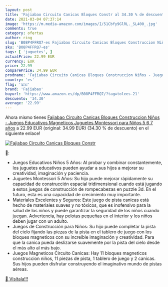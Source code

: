 ```yaml
---
layout: post
title: 'Fajiabao Circuito Canicas Bloques Constr al 34.30 % de descuento'
date: 2021-03-04 07:37:14
image: 'https://m.media-amazon.com/images/I/51Cbfy9GlRL._SL400_.jpg'
comments: true
category: ofertas
author: ring
slug: 'B08P4FFRQ7-es Fajiabao Circuito Canicas Bloques Construccion Niños -...'
sku: 'B08P4FFRQ7-es'
tags: [ 'juguetes', ]
actualPrice: 22.99 EUR
currency: EUR
price: 22.99
comparePrice: 34.99 EUR
prodname: 'Fajiabao Circuito Canicas Bloques Construccion Niños - Juegos Educativos Magneticos Juguetes Montessori para Niños 5 6 7 años'
country: 'es'
flag: '🇪🇸'
brand: 'Fajiabao'
buyurl: 'https://www.amazon.es/dp/B08P4FFRQ7/?tag=tolees-21'
descuento: '34.30'
average: '22.99'
---
```


Ahora mismo tienes [Fajiabao Circuito Canicas Bloques Construccion Niños - Juegos Educativos Magneticos Juguetes Montessori para Niños 5 6 7 años](https://www.amazon.es/dp/B08P4FFRQ7/?tag=tolees-21) a 22.99 EUR (original: 34.99 EUR) (34.30 %  de descuento) en el siguiente enlace!

[![Fajiabao Circuito Canicas Bloques Constr](https://m.media-amazon.com/images/I/51Cbfy9GlRL._SL400_.jpg)](https://www.amazon.es/dp/B08P4FFRQ7/?tag=tolees-21)

🔎:

- Juegos Educativos Niños 5 Años: Al probar y combinar constantemente, los juguetes educativos pueden ayudar a sus hijos a mejorar su creatividad, imaginación y paciencia.
- Juguetes Montessori 5 Años: Su hijo puede mejorar rápidamente su capacidad de construcción espacial tridimensional cuando está jugando a estos juegos de construcción de rompecabezas en puzzle 3d. En el futuro, esta es una capacidad de crecimiento muy importante.
- Materiales Excelentes y Seguros: Este juego de pista canicas está hecho de materiales suaves y no tóxicos, que es inofensivo para la salud de los niños y puede garantizar la seguridad de los niños cuando juegan. Advertencia, hay pelotas pequeñas en el interior y los niños deben jugar con un adulto.
- Juegos de Construcción para Niños: Su hijo puede completar la pista del cielo fijando las piezas de la pista en el tablero de juego con los bloques magneticos con su increíble imaginación y creatividad. Para que la canica pueda deslizarse suavemente por la pista del cielo desde el más alto al más bajo.
- Juegos Magneticos Circuito Canicas: Hay 11 bloques magneticos construccion niños, 11 piezas de pista, 1 tablero de juego y 2 canicas. Sus hijos pueden disfrutar construyendo el imaginativo mundo de pistas aéreas.

[🛒 Visítala!!!](https://www.amazon.es/dp/B08P4FFRQ7/?tag=tolees-21)
